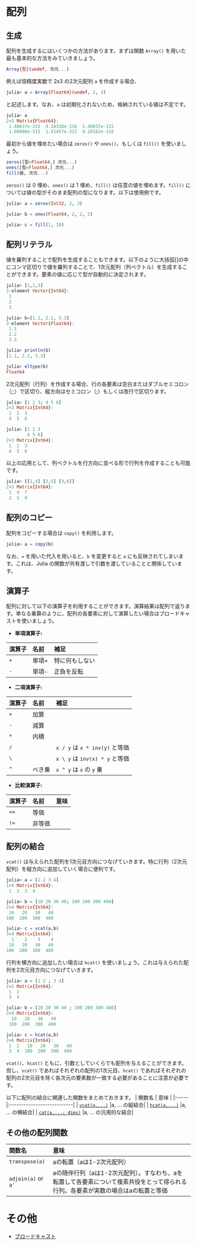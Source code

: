# 配列

## 生成
配列を生成するにはいくつかの方法があります。まずは関数 `Array()` を用いた最も基本的な方法をみていきましょう。

```Julia
Array{型}(undef, 次元...)
```

例えば倍精度実数で 2x3 の2次元配列 `a` を作成する場合、

```Julia
julia> a = Array{Float64}(undef, 2, 3)
```

と記述します。なお、`a` は初期化されないため、格納されている値は不定です。

```Julia
julia> a
2×3 Matrix{Float64}:
 1.40837e-315  9.10338e-316  1.40837e-315
 1.00098e-315  1.41457e-315  9.10182e-316
```

最初から値を埋めたい場合は `zeros()` や `ones()`、もしくは `fill()` を使いましょう。

```Julia
zeros([型=Float64,] 次元...)
ones([型=Float64,] 次元...)
fill(値, 次元...)
```

`zeros()` は 0 埋め、`ones()` は 1 埋め、`fill()` は任意の値を埋めます。`fill()` については値の型がそのまま配列の型になります。以下は使用例です。

```Julia
julia> a = zeros(Int32, 2, 3)

julia> b = ones(Float64, 2, 2, 2)

julia> c = fill(1, 10)
```

## 配列リテラル
値を羅列することで配列を生成することもできます。以下のように大括弧[]の中にコンマ区切りで値を羅列することで、1次元配列（列ベクトル）を生成することができます。要素の値に応じて型が自動的に決定されます。

```Julia
julia> [1,2,3]
3-element Vector{Int64}:
 1
 2
 3

julia> b=[1.1, 2.2, 3.3]
3-element Vector{Float64}:
 1.1
 2.2
 3.3

julia> println(b)
[1.1, 2.2, 3.3]

julia> eltype(b)
Float64
```

2次元配列（行列）を作成する場合、行の各要素は空白またはダブルセミコロン（;;）で区切り、縦方向はセミコロン（;）もしくは改行で区切ります。

```Julia
julia> [1 2 3; 4 5 6]
2×3 Matrix{Int64}:
 1  2  3
 4  5  6

julia> [1 2 3
        4 5 6]
2×3 Matrix{Int64}:
 1  2  3
 4  5  6
```

以上の応用として、列ベクトルを行方向に並べる形で行列を作成することも可能です。

```Julia
julia> [[1,4] [2,5] [3,6]]
2×3 Matrix{Int64}:
 1  4  7
 2  5  8
```


## 配列のコピー
配列をコピーする場合は `copy()` を利用します。

```Julia
julia> a = copy(b)
```
なお、`=` を用いた代入を用いると、`b` を変更すると `a` にも反映されてしまいます。これは、Julia の関数が共有渡しで引数を渡していることと関係しています。

## 演算子
配列に対して以下の演算子を利用することができます。演算結果は配列で返ります。単なる乗算のように、配列の各要素に対して演算したい場合はブロードキャストを使いましょう。

  * **単項演算子:**

| 演算子 | 名前    | 補足                         |
|:----- |:------ |:-----------------------------|
| `+`   | 単項+   | 特に何もしない                 |
| `-`   | 単項-   | 正負を反転                    |

  * **二項演算子:**

| 演算子 | 名前   | 補足                         |
|:----- |:------ |:----------------------------|
| `+`   | 加算   |                             |
| `-`   | 減算   |                             |
| `*`   | 内積   |                             |
| `/`   |       | `x / y` は `x * inv(y)` と等価  |
| `\`   |       | `x \ y` は `inv(x) * y` と等価|
| `^`   | べき乗 |  `x ^ y` は `x` の `y` 乗    |

  * **比較演算子:**

| 演算子 | 名前   | 意味                        |
|:----- |:------ |:---------------------------|
| `==`  | 等価   |                            |
| `!=`  | 非等価 |                            |

<!--
| `≈`        |                 ||
| `≉`| |
-->


## 配列の結合
`vcat()` は与えられた配列を1次元目方向につなげていきます。特に行列（2次元配列）を縦方向に追加していく場合に便利です。

```Julia
julia> a = [1 2 3 4]
1×4 Matrix{Int64}:
 1  2  3  4

julia> b = [10 20 30 40; 100 200 300 400]
2×4 Matrix{Int64}:
 10   20   30   40
100  200  300  400

julia> c = vcat(a,b)
3×4 Matrix{Int64}:
  1    2    3    4
 10   20   30   40
100  200  300  400
```

行列を横方向に追加したい場合は `hcat()` を使いましょう。これは与えられた配列を2次元目方向につなげていきます。

```Julia
julia> a = [1 2 ; 3 4]
2×2 Matrix{Int64}:
 1  2
 3  4

julia> b = [10 20 30 40 ; 100 200 300 400]
2×4 Matrix{Int64}:
  10   20   30   40
 100  200  300  400

julia> c = hcat(a,b)
2×6 Matrix{Int64}:
 1  2   10   20   30   40
 3  4  100  200  300  400
```

`vcat()`、`hcat()` ともに、引数としていくらでも配列を与えることができます。但し、`vcat()` であればそれぞれの配列の1次元目、`hcat()` であればそれぞれの配列の2次元目を除く各次元の要素数が一致する必要があることに注意が必要です。

以下に配列の結合に関連した関数をまとめておきます。
| 関数名 | 意味                        |
|:----- |:---------------------------|
| [`vcat(a,...)`](https://docs.julialang.org/en/v1/base/arrays/#Base.vcat)       |a, ... の縦結合|
| [`hcat(a,...)`](https://docs.julialang.org/en/v1/base/arrays/#Base.hcat)       |a, ... の横結合|
| [`cat(a,...; dims)`](https://docs.julialang.org/en/v1/base/arrays/#Base.cat)   |a, ... の汎用的な結合|

## その他の配列関数
| 関数名 | 意味                        |
|:----- |:---------------------------|
| `transpose(a)`      |aの転置（aは1-2次元配列）|
| `adjoin(a)` or `a'` |aの随伴行列（aは1-2次元配列）。すなわち、aを転置して各要素について複素共役をとって得られる行列。各要素が実数の場合はaの転置と等価|


# その他
 * [ブロードキャスト](ブロードキャスト.md)


